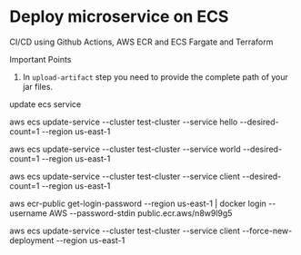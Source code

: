 # Deploy microservice on ECS
CI/CD using Github Actions, AWS ECR and ECS Fargate and Terraform


Important Points
1. In `upload-artifact` step you need to provide the complete path of your jar files.


update ecs service

aws ecs update-service --cluster test-cluster --service hello --desired-count=1 --region us-east-1

aws ecs update-service --cluster test-cluster --service world --desired-count=1 --region us-east-1

aws ecs update-service --cluster test-cluster --service client --desired-count=1 --region us-east-1

aws ecr-public get-login-password --region us-east-1 | docker login --username AWS --password-stdin public.ecr.aws/n8w9l9g5

aws ecs update-service --cluster test-cluster --service client --force-new-deployment --region us-east-1